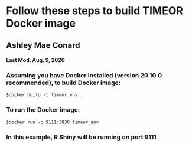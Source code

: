 # Follow these steps to build TIMEOR Docker image
## Ashley Mae Conard
#### Last Mod. Aug. 9, 2020

### Assuming you have Docker installed (version 20.10.0 recommended), to build Docker image:

`$docker build -t timeor_env .`

### To run the Docker image:

`$docker run -p 9111:3838 timeor_env`

### In this example, R Shiny will be running on port 9111

